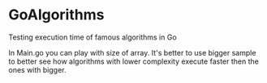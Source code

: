 # GoAlgorithms

Testing execution time of famous algorithms in Go

In Main.go you can play with size of array. It's better to use bigger sample to better see how algorithms with lower complexity execute faster then the ones with bigger. 
